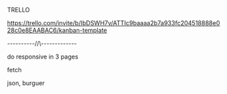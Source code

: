 TRELLO

https://trello.com/invite/b/IbDSWH7v/ATTIc9baaaa2b7a933fc204518888e028c0e8EAABAC6/kanban-template

----------//\\-------------

do responsive in 3 pages

fetch

json, burguer